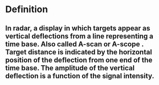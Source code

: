 # Definition

In radar, a display in which targets appear as vertical deflections from
a line representing a time base. Also called A-scan or A-scope . Target
distance is indicated by the horizontal position of the deflection from
one end of the time base. The amplitude of the vertical deflection is a
function of the signal intensity.
-